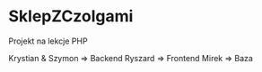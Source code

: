 # SklepZCzolgami
Projekt na lekcje PHP

Krystian & Szymon => Backend
Ryszard => Frontend
Mirek => Baza
